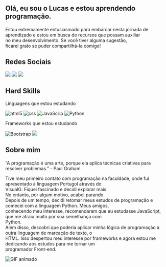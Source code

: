 

Olá, eu sou o Lucas e estou aprendendo programação.
---------------------------------------------------

####   
Estou extremamente entusiasmado para embarcar nesta jornada de  
aprendizado e estou em busca de recursos que possam auxiliar  
no meu desenvolvimento. Se você tiver alguma sugestão,  
ficarei grato se puder compartilhá-la comigo!  

  

Redes Sociais
-------------

[![](https://img.shields.io/badge/-Instagram-%23E4405F?style=for-the-badge&logo=instagram&logoColor=white)](https://www.instagram.com/lucas_mdcv/) [![](https://img.shields.io/badge/-Gmail-%23333?style=for-the-badge&logo=gmail&logoColor=white)](mailto:lucasmendesdacvieira@gmail.com) [![](https://img.shields.io/badge/-LinkedIn-%230077B5?style=for-the-badge&logo=linkedin&logoColor=white)](https://www.linkedin.com/in/lucas-mendes-631691232/)

  

Hard Skills
-----------

Linguagens que estou estudando


![html5](https://img.shields.io/badge/HTML5-1E90FF?style=for-the-badge&logo=html5&logoColor=white) ![css](https://img.shields.io/badge/CSS-D2691E?&style=for-the-badge&logo=css3&logoColor=white) ![JavaScrip](https://img.shields.io/badge/JavaScript-FFD700?style=for-the-badge&logo=javascript&logoColor=black) ![Python](https://img.shields.io/badge/python-blue?style=for-the-badge&logo=python&logoColor=black)

  
  

Frameworks que estou estudando


![Bootstrap](https://img.shields.io/badge/Bootstrap-4B0082?style=for-the-badge&logo=bootstrap&logoColor=white) ![](https://img.shields.io/badge/React-0080ff?style=for-the-badge&logo=react&logoColor=black)

  
  

Sobre mim
---------

#### 

“A programação é uma arte, porque ela aplica técnicas criativas para resolver problemas.” - Paul Graham

  
Tive meu primeiro contato com programação na faculdade, onde fui apresentado à linguagem Portugol através do  
VisualG. Fiquei fascinado e decidi explorar mais.  
No entanto, por algum motivo, acabei parando.  
Depois de um tempo, decidi retomar meus estudos de programação e comecei com a linguagem Python. Meus amigos,  
conhecendo meu interesse, recomendaram que eu estudasse JavaScript, que me atraiu muito por sua semelhança com  
Python.  
Além disso, descobri que poderia aplicar minha lógica de programação a outra linguagem de marcação de texto, o  
HTML. Isso despertou meu interesse por frameworks e agora estou me dedicando aos estudos para me tornar um  
programador Front-end.  
  
![GIF animado](./test-typing.gif)
